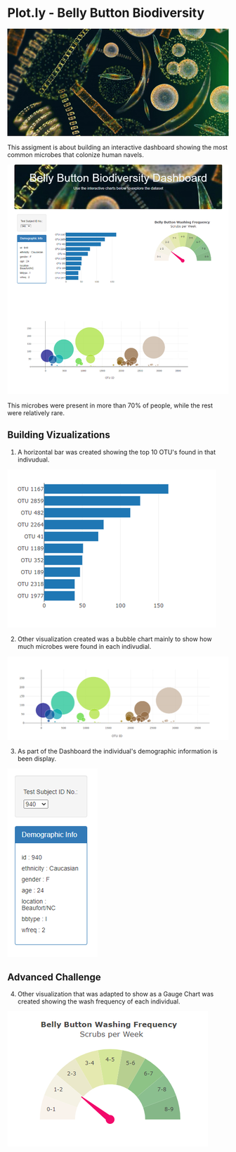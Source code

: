 # Plot.ly - Belly Button Biodiversity

![Bacteria image](Images/header_microbials.jpeg)

This assigment is about building an interactive dashboard showing the most common microbes that colonize human navels.

![hw](Images/Dashboard_Complete.png)

This microbes were present in more than 70% of people, while the rest were relatively rare.

## Building Vizualizations

1. A horizontal bar was created showing the top 10 OTU's found in that indivudual.

![hw](Images/Bar_Chart.png)

2. Other visualization created was a bubble chart mainly to show how much microbes were found in each indivudial.

![hw](Images/Bubble_Chart.png)

3. As part of the Dashboard the individual's demographic information is been display.

![hw](Images/Individual_Information.png)

## Advanced Challenge

4. Other visualization that was adapted to show as a Gauge Chart was created showing the wash frequency of each individual.

![hw](Images/Gauge_Graph.png)